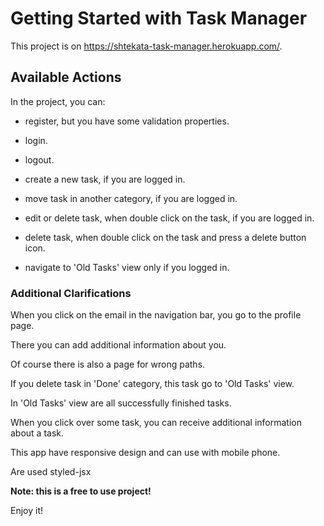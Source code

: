 # Getting Started with Task Manager

This project is on https://shtekata-task-manager.herokuapp.com/.

## Available Actions

In the project, you can:

- register, but you have some validation properties.

- login.

- logout.

- create a new task, if you are logged in.

- move task in another category, if you are logged in.

- edit or delete task, when double click on the task, if you are logged in.

- delete task, when double click on the task and press a delete button icon.

- navigate to 'Old Tasks' view only if you logged in.

### Additional Clarifications

When you click on the email in the navigation bar, you go to the profile page.

There you can add additional information about you.

Оf course there is also a page for wrong paths.

If you delete task in 'Done' category, this task go to 'Old Tasks' view.

In 'Old Tasks' view are all successfully finished tasks.

When you click over some task, you can receive additional information about a task.

This app have responsive design and can use with mobile phone.

Are used styled-jsx

**Note: this is a free to use project!**

Enjoy it!

